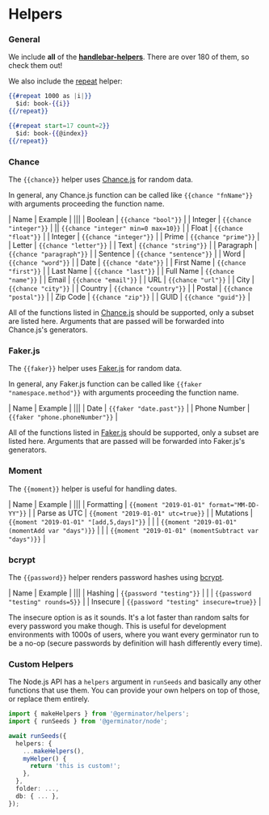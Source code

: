 # Helpers

### General

We include **all** of the **[handlebar-helpers](https://github.com/helpers/handlebars-helpers/blob/master/README.md#categories)**.
There are over 180 of them, so check them out!

We also include the [repeat](https://github.com/helpers/handlebars-helper-repeat/blob/master/README.md) helper:

```handlebars
{{#repeat 1000 as |i|}}
  $id: book-{{i}}
{{/repeat}}

{{#repeat start=17 count=2}}
  $id: book-{{@index}}
{{/repeat}}
```

### Chance

The `{{chance}}` helper uses [Chance.js](https://chancejs.com/) for random data.

In general, any Chance.js function can be called like `{{chance "fnName"}}` with
arguments proceeding the function name.

| Name | Example |
|||
| Boolean | `{{chance "bool"}}` |
| Integer | `{{chance "integer"}}` |
|| `{{chance "integer" min=0 max=10}}` |
| Float | `{{chance "float"}}` |
| Integer | `{{chance "integer"}}` |
| Prime | `{{chance "prime"}}` |
| Letter | `{{chance "letter"}}` |
| Text | `{{chance "string"}}` |
| Paragraph | `{{chance "paragraph"}}` |
| Sentence | `{{chance "sentence"}}` |
| Word | `{{chance "word"}}` |
| Date | `{{chance "date"}}` |
| First Name | `{{chance "first"}}` |
| Last Name | `{{chance "last"}}` |
| Full Name | `{{chance "name"}}` |
| Email | `{{chance "email"}}` |
| URL | `{{chance "url"}}` |
| City | `{{chance "city"}}` |
| Country | `{{chance "country"}}` |
| Postal | `{{chance "postal"}}` |
| Zip Code | `{{chance "zip"}}` |
| GUID | `{{chance "guid"}}` |

All of the functions listed in [Chance.js](https://chancejs.com/) should be
supported, only a subset are listed here. Arguments that are passed will be
forwarded into Chance.js's generators.

### Faker.js

The `{{faker}}` helper uses [Faker.js](https://marak.github.io/faker.js/) for random data.

In general, any Faker.js function can be called like `{{faker "namespace.method"}}` with
arguments proceeding the function name.

| Name | Example |
|||
| Date | `{{faker "date.past"}}` |
| Phone Number | `{{faker "phone.phoneNumber"}}` |

All of the functions listed in [Faker.js](https://marak.github.io/faker.js/) should be
supported, only a subset are listed here. Arguments that are passed will be
forwarded into Faker.js's generators.

### Moment

The `{{moment}}` helper is useful for handling dates.

| Name | Example |
|||
| Formatting | `{{moment "2019-01-01" format="MM-DD-YY"}}` |
| Parse as UTC | `{{moment "2019-01-01" utc=true}}` |
| Mutations | `{{moment "2019-01-01" "[add,5,days]"}}` |
| | `{{moment "2019-01-01" (momentAdd var "days")}}` |
| | `{{moment "2019-01-01" (momentSubtract var "days")}}` |

### bcrypt

The `{{password}}` helper renders password hashes using [bcrypt](https://www.npmjs.com/package/bcrypt).

| Name | Example |
|||
| Hashing | `{{password "testing"}}` |
| | `{{password "testing" rounds=5}}` |
| Insecure | `{{password "testing" insecure=true}}` |

The insecure option is as it sounds. It's a lot faster than random salts for every password you make though.
This is useful for development environments with 1000s of users, where you want every germinator run to be
a no-op (secure passwords by definition will hash differently every time).

### Custom Helpers

The Node.js API has a `helpers` argument in `runSeeds` and basically any other
functions that use them. You can provide your own helpers on top of those, or
replace them entirely.

```typescript
import { makeHelpers } from '@germinator/helpers';
import { runSeeds } from '@germinator/node';

await runSeeds({
  helpers: {
    ...makeHelpers(),
    myHelper() {
      return 'this is custom!';
    },
  },
  folder: ...,
  db: { ... },
});
```
